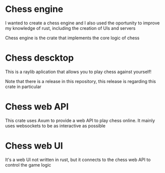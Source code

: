 # Chess engine

I wanted to create a chess engine and I also used the oportunity to improve my knowledge of rust, including the creation of UIs and servers

Chess engine is the crate that implements the core logic of chess

# Chess descktop

This is a raylib aplication that allows you to play chess against yourself!

Note that there is a release in this repository, this release is regarding this crate in particular

# Chess web API

This crate uses Axum to provide a web API to play chess online. It mainly uses websockets to be as interactive as possible

# Chess web UI

It's a web UI not written in rust, but it connects to the chess web API to control the game logic 
